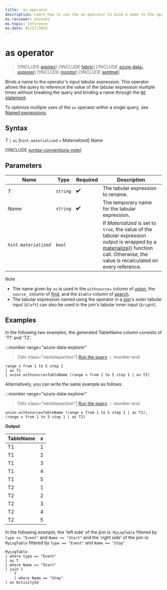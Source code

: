 ```yaml
---
title:  as operator
description: Learn how to use the as operator to bind a name to the operator's input tabular expression.
ms.reviewer: alexans
ms.topic: reference
ms.date: 01/27/2025
---
```

# as operator

> [!INCLUDE [applies](../includes/applies-to-version/applies.md)] [!INCLUDE [fabric](../includes/applies-to-version/fabric.md)] [!INCLUDE [azure-data-explorer](../includes/applies-to-version/azure-data-explorer.md)] [!INCLUDE [monitor](../includes/applies-to-version/monitor.md)] [!INCLUDE [sentinel](../includes/applies-to-version/sentinel.md)]

Binds a name to the operator's input tabular expression. This operator allows the query to reference the value of the tabular expression multiple times without breaking the query and binding a name through the [let statement](let-statement.md).

To optimize multiple uses of the `as` operator within a single query, see [Named expressions](named-expressions.md).

## Syntax

*T* `|` `as` [`hint.materialized` `=` *Materialized*] *Name*

[!INCLUDE [syntax-conventions-note](../includes/syntax-conventions-note.md)]

## Parameters

| Name | Type | Required | Description |
|--|--|--|--|
|*T*| `string` |  :heavy_check_mark: | The tabular expression to rename.|
| *Name*| `string` |  :heavy_check_mark: | The temporary name for the tabular expression.|
| *`hint.materialized`*| `bool` |  | If *Materialized* is set to `true`, the value of the tabular expression output is wrapped by a [materialize()](materialize-function.md) function call. Otherwise, the value is recalculated on every reference.|

> [!NOTE]
>
> * The name given by `as` is used in the `withsource=` column of [union](union-operator.md), the `source_` column of [find](find-operator.md), and the `$table` column of [search](search-operator.md).
> * The tabular expression named using the operator in a [join](join-operator.md)'s outer tabular input (`$left`) can also be used in the join's tabular inner input (`$right`).

## Examples

In the following two examples, the generated TableName column consists of 'T1' and 'T2'.

:::moniker range="azure-data-explorer"
> [!div class="nextstepaction"]
> <a href="https://dataexplorer.azure.com/clusters/help/databases/Samples?query=H4sIAAAAAAAAAytKzEtPVahQSCvKz1UwVCjJVzBVKC5JLQCyuWoUEosVQsCM0rzM%2FDyF8sySjOL80qLkVNuQxKScVL%2FE3FQFjSLcRkBMMNIEALyiibJmAAAA" target="_blank">Run the query</a>
::: moniker-end

```kusto
range x from 1 to 5 step 1 
| as T1 
| union withsource=TableName (range x from 1 to 5 step 1 | as T2)
```

Alternatively, you can write the same example as follows:

:::moniker range="azure-data-explorer"
> [!div class="nextstepaction"]
> <a href="https://dataexplorer.azure.com/clusters/help/databases/Samples?query=H4sIAAAAAAAAAyvNy8zPUyjPLMkozi8tSk61DUlMykn1S8xNVdAoSsxLT1WoUEgrys9VMFQoyVcwVSguSS0AsmsUEosVQgw1dYhQZaQJAJuYIo9lAAAA" target="_blank">Run the query</a>
::: moniker-end

```kusto
union withsource=TableName (range x from 1 to 5 step 1 | as T1), (range x from 1 to 5 step 1 | as T2)
```

**Output**

| TableName| x |
|--|---|
| T1 | 1 |
| T1 | 2 |
| T1 | 3 |
| T1 | 4 |
| T1 | 5 |
| T2 | 1 |
| T2 | 2 |
| T2 | 3 |
| T2 | 4 |
| T2 | 5 |

In the following example, the 'left side' of the join is:
`MyLogTable` filtered by `type == "Event"` and `Name == "Start"`
and the 'right side' of the join is:
`MyLogTable` filtered by `type == "Event"` and `Name == "Stop"`

```kusto
MyLogTable  
| where type == "Event"
| as T
| where Name == "Start"
| join (
    T
    | where Name == "Stop"
) on ActivityId
```
